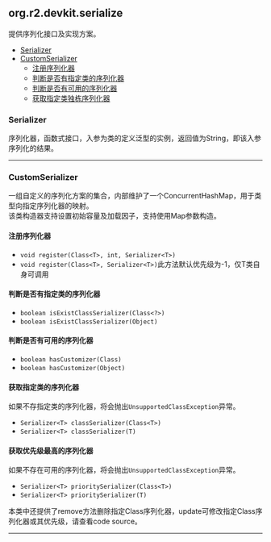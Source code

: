 ## org.r2.devkit.serialize
提供序列化接口及实现方案。

* [Serializer](#Serializer)
* [CustomSerializer](#CustomSerializer)
    * [注册序列化器](#注册序列化器)
    * [判断是否有指定类的序列化器](#判断是否有指定类的序列化器)
    * [判断是否有可用的序列化器](#判断是否有可用的序列化器)
    * [获取指定类独栋序列化器](#获取指定类独栋序列化器)

### Serializer
序列化器，函数式接口，入参为类的定义泛型的实例，返回值为String，即该入参序列化的结果。

---
### CustomSerializer
一组自定义的序列化方案的集合，内部维护了一个ConcurrentHashMap，用于类型向指定序列化器的映射。\
该类构造器支持设置初始容量及加载因子，支持使用Map参数构造。

#### 注册序列化器
* `void register(Class<T>, int, Serializer<T>)`
* `void register(Class<T>, Serializer<T>)`此方法默认优先级为-1，仅T类自身可调用

#### 判断是否有指定类的序列化器
* `boolean isExistClassSerializer(Class<?>)`
* `boolean isExistClassSerializer(Object)`

#### 判断是否有可用的序列化器
* `boolean hasCustomizer(Class)`
* `boolean hasCustomizer(Object)`

#### 获取指定类的序列化器
如果不存指定类的序列化器，将会抛出`UnsupportedClassException`异常。
* `Serializer<T> classSerializer(Class<T>)`
* `Serializer<T> classSerializer(T)`

#### 获取优先级最高的序列化器
如果不存在可用的序列化器，将会抛出`UnsupportedClassException`异常。
* `Serializer<T> prioritySerializer(Class<T>)`
* `Serializer<T> prioritySerializer(T)`

本类中还提供了remove方法删除指定Class序列化器，update可修改指定Class序列化器或其优先级，请查看code source。

---